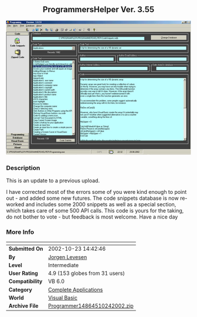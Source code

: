 ﻿<div align="center">

## ProgrammersHelper Ver\. 3\.55

<img src="PIC2002102475718183.JPG">
</div>

### Description

This is an update to a previous upload.

I have corrected most of the errors some of you were kind enough to point out - and added some new futures. The code snippets database is now re-worked and includes some 2000 snippets as well as a special section, which takes care of some 500 API calls. This code is yours for the taking, do not bother to vote - but feedback is most welcome. Have a nice day
 
### More Info
 


<span>             |<span>
---                |---
**Submitted On**   |2002-10-23 14:42:46
**By**             |[Jorgen Levesen](https://github.com/Planet-Source-Code/PSCIndex/blob/master/ByAuthor/jorgen-levesen.md)
**Level**          |Intermediate
**User Rating**    |4.9 (153 globes from 31 users)
**Compatibility**  |VB 6\.0
**Category**       |[Complete Applications](https://github.com/Planet-Source-Code/PSCIndex/blob/master/ByCategory/complete-applications__1-27.md)
**World**          |[Visual Basic](https://github.com/Planet-Source-Code/PSCIndex/blob/master/ByWorld/visual-basic.md)
**Archive File**   |[Programmer14864510242002\.zip](https://github.com/Planet-Source-Code/jorgen-levesen-programmershelper-ver-3-55__1-40114/archive/master.zip)









